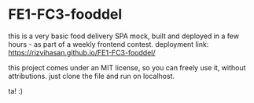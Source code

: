 # FE1-FC3-fooddel
this is a very basic food delivery SPA mock, built and deployed in a few hours - as part of a weekly frontend contest. deployment link: https://rizvihasan.github.io/FE1-FC3-fooddel/

this project comes under an MIT license, so you can freely use it, without attributions. just clone the file and run on localhost.

ta! :)

